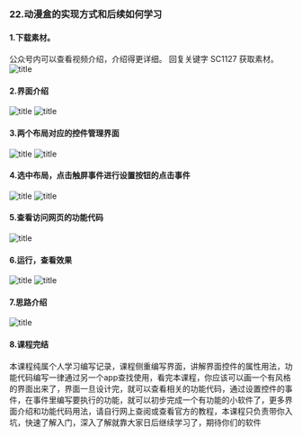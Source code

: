 ### 22.动漫盒的实现方式和后续如何学习
#### 1.下载素材。
公众号内可以查看视频介绍，介绍得更详细。
回复关键字 SC1127 获取素材。
![title](https://raw.githubusercontent.com/JSZNopi/JSZImage/master/gitnote/2019/10/30/WXCODE-1572446034519.jpeg)

#### 2.界面介绍
![title](https://raw.githubusercontent.com/JSZNopi/JSZImage/master/gitnote/2019/11/27/1-1574867370559.png)
![title](https://raw.githubusercontent.com/JSZNopi/JSZImage/master/gitnote/2019/11/27/2-1574867404033.png)

#### 3.两个布局对应的控件管理界面
![title](https://raw.githubusercontent.com/JSZNopi/JSZImage/master/gitnote/2019/11/27/3-1574867435600.png)
![title](https://raw.githubusercontent.com/JSZNopi/JSZImage/master/gitnote/2019/11/27/4-1574867442014.png)

#### 4.选中布局，点击触屏事件进行设置按钮的点击事件
![title](https://raw.githubusercontent.com/JSZNopi/JSZImage/master/gitnote/2019/11/27/5-1574867499135.png)
![title](https://raw.githubusercontent.com/JSZNopi/JSZImage/master/gitnote/2019/11/27/6-1574867506705.png)

#### 5.查看访问网页的功能代码
![title](https://raw.githubusercontent.com/JSZNopi/JSZImage/master/gitnote/2019/11/27/7-1574867537260.png)

#### 6.运行，查看效果
![title](https://raw.githubusercontent.com/JSZNopi/JSZImage/master/gitnote/2019/11/27/8-1574867558266.png)
![title](https://raw.githubusercontent.com/JSZNopi/JSZImage/master/gitnote/2019/11/27/9-1574867564449.png)

#### 7.思路介绍
![title](https://raw.githubusercontent.com/JSZNopi/JSZImage/master/gitnote/2019/11/27/10-1574867580751.png)

#### 8.课程完结
本课程纯属个人学习编写记录，课程侧重编写界面，讲解界面控件的属性用法，功能代码编写一律通过另一个app查找使用，看完本课程，你应该可以画一个有风格的界面出来了，界面一旦设计完，就可以查看相关的功能代码，通过设置控件的事件，在事件里编写要执行的功能，就可以初步完成一个有功能的小软件了，更多界面介绍和功能代码用法，请自行网上查阅或查看官方的教程，本课程只负责带你入坑，快速了解入门，深入了解就靠大家日后继续学习了，期待你们的软件